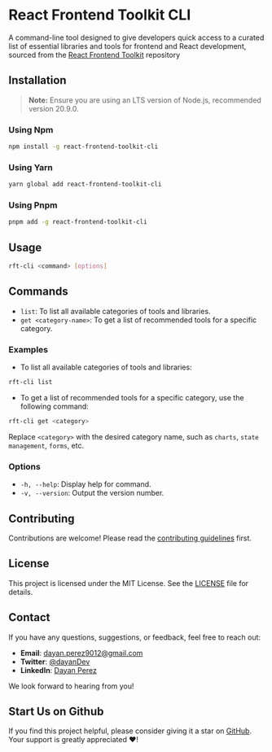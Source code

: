 # React Frontend Toolkit CLI

A command-line tool designed to give developers quick access to a curated list of essential libraries and tools for frontend and React development, sourced from the [React Frontend Toolkit](https://github.com/drbarzaga/React-Frontend-Toolkit) repository

## Installation

> **Note:** Ensure you are using an LTS version of Node.js, recommended version 20.9.0.

### Using Npm

```bash
npm install -g react-frontend-toolkit-cli
```

### Using Yarn

```bash
yarn global add react-frontend-toolkit-cli
```

### Using Pnpm

```bash
pnpm add -g react-frontend-toolkit-cli
```

## Usage

```bash
rft-cli <command> [options]
```

## Commands

- `list`: To list all available categories of tools and libraries.
- `get <category-name>`: To get a list of recommended tools for a specific category.

### Examples

- To list all available categories of tools and libraries:

```bash
rft-cli list
```

- To get a list of recommended tools for a specific category, use the following command:

```bash
rft-cli get <category>
```

Replace `<category>` with the desired category name, such as `charts`, `state management`, `forms`, etc.

### Options

- `-h, --help`: Display help for command.
- `-v, --version`: Output the version number.

## Contributing

Contributions are welcome! Please read the [contributing guidelines](CONTRIBUTING.md) first.

## License

This project is licensed under the MIT License. See the [LICENSE](LICENSE) file for details.

## Contact

If you have any questions, suggestions, or feedback, feel free to reach out:

- **Email**: [dayan.perez9012@gmail.com](mailto:dayan.perez9012@gmail.com)
- **Twitter**: [@dayanDev](https://twitter.com/dayanDev)
- **LinkedIn**: [Dayan Perez](https://www.linkedin.com/in/drbarzaga/)

We look forward to hearing from you!

## Start Us on Github

If you find this project helpful, please consider giving it a star on [GitHub](https://github.com/drbarzaga/React-Frontend-Toolkit-CLI). Your support is greatly appreciated ❤️!
